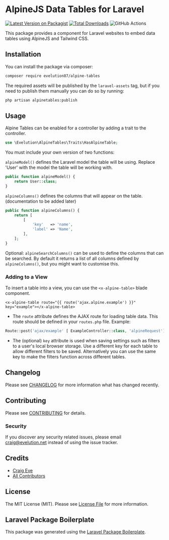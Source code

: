# AlpineJS Data Tables for Laravel

[![Latest Version on Packagist](https://img.shields.io/packagist/v/evelution87/alpine-tables.svg?style=flat-square)](https://packagist.org/packages/evelution87/alpine-tables)
[![Total Downloads](https://img.shields.io/packagist/dt/evelution87/alpine-tables.svg?style=flat-square)](https://packagist.org/packages/evelution87/alpine-tables)
![GitHub Actions](https://github.com/evelution87/alpine-tables/actions/workflows/main.yml/badge.svg)

This package provides a component for Laravel websites to embed data tables using AlpineJS and Tailwind CSS.

## Installation

You can install the package via composer:

```bash
composer require evelution87/alpine-tables
```

The required assets will be published by the `laravel-assets` tag, but if you need to publish them manually you can do so by running:

```bash
php artisan alpinetables:publish
```

## Usage

Alpine Tables can be enabled for a controller by adding a trait to the controller.

```php
use \Evelution\AlpineTables\Traits\HasAlpineTable;
```

You must include your own version of two functions:

`alpineModel()` defines the Laravel model the table will be using.
Replace 'User' with the model the table will be working with.
```php
public function alpineModel() {
    return User::class;
}
```

`alpineColumns()` defines the columns that will appear on the table.
(documentation to be added later)
```php
public function alpineColumns() {
    return [
        [
            'key'   => 'name',
            'label' => 'Name',
        ],
    ];
}
```

Optional:
`alpineSearchColumns()` can be used to define the columns that can be searched. By default it returns a list of all columns defined by `alpineColumns()`, but you might want to customise this.

### Adding to a View
To insert a table into a view, you can use the `<x-alpine-table>` blade component.
```blade
<x-alpine-table route="{{ route('ajax.alpine.example') }}" key="example"></x-alpine-table>
```
* The `route` attribute defines the AJAX route for loading table data. This route should be defined in your `routes.php` file. Example: 
```php
Route::post('ajax/example' [ ExampleController::class, 'alpineRequest'] );
```

* The (optional) `key` attribute is used when saving settings such as filters to a user's local browser storage. Use a different key for each table to allow different filters to be saved. Alternatively you can use the same key to make the filters function across different tables.


## Changelog

Please see [CHANGELOG](CHANGELOG.md) for more information what has changed recently.

## Contributing

Please see [CONTRIBUTING](CONTRIBUTING.md) for details.

### Security

If you discover any security related issues, please email craig@evelution.net instead of using the issue tracker.

## Credits

-   [Craig Eve](https://github.com/evelution87)
-   [All Contributors](../../contributors)

## License

The MIT License (MIT). Please see [License File](LICENSE.md) for more information.

## Laravel Package Boilerplate

This package was generated using the [Laravel Package Boilerplate](https://laravelpackageboilerplate.com).
